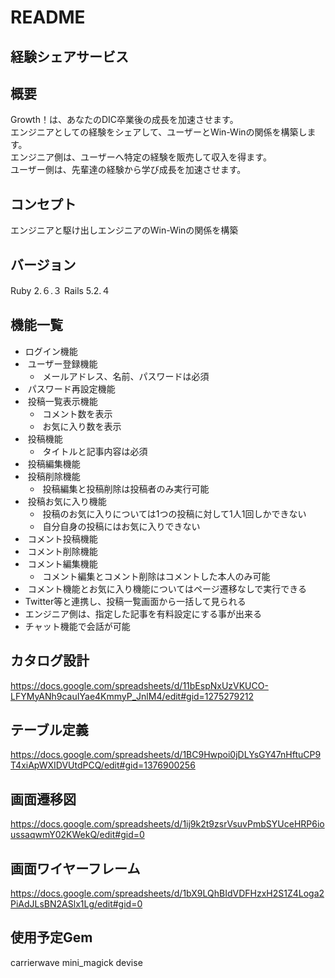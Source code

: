 # README

## 経験シェアサービス

## 概要
Growth！は、あなたのDIC卒業後の成長を加速させます。							
エンジニアとしての経験をシェアして、ユーザーとWin-Winの関係を構築します。							
エンジニア側は、ユーザーへ特定の経験を販売して収入を得ます。							
ユーザー側は、先輩達の経験から学び成長を加速させます。							

## コンセプト

エンジニアと駆け出しエンジニアのWin-Winの関係を構築

## バージョン

Ruby 2.６.３ Rails 5.2.４

## 機能一覧

* ログイン機能
*  ユーザー登録機能
    *  メールアドレス、名前、パスワードは必須
*  パスワード再設定機能
*  投稿一覧表示機能
    *  コメント数を表示
    *  お気に入り数を表示
*  投稿機能
    *  タイトルと記事内容は必須
*  投稿編集機能
*  投稿削除機能
    *  投稿編集と投稿削除は投稿者のみ実行可能
*  投稿お気に入り機能
    *  投稿のお気に入りについては1つの投稿に対して1人1回しかできない
    *  自分自身の投稿にはお気に入りできない
*  コメント投稿機能
*  コメント削除機能
*  コメント編集機能
    *  コメント編集とコメント削除はコメントした本人のみ可能
*  コメント機能とお気に入り機能についてはページ遷移なしで実行できる
* Twitter等と連携し、投稿一覧画面から一括して見られる
* エンジニア側は、指定した記事を有料設定にする事が出来る
* チャット機能で会話が可能
　
## カタログ設計
https://docs.google.com/spreadsheets/d/11bEspNxUzVKUCO-LFYMyANh9cauIYae4KmmyP_JnlM4/edit#gid=1275279212

## テーブル定義
https://docs.google.com/spreadsheets/d/1BC9Hwpoi0jDLYsGY47nHftuCP9T4xiApWXIDVUtdPCQ/edit#gid=1376900256

## 画面遷移図
https://docs.google.com/spreadsheets/d/1ij9k2t9zsrVsuvPmbSYUceHRP6ioussaqwmY02KWekQ/edit#gid=0

## 画面ワイヤーフレーム
https://docs.google.com/spreadsheets/d/1bX9LQhBIdVDFHzxH2S1Z4Loga2PiAdJLsBN2ASlx1Lg/edit#gid=0

## 使用予定Gem
carrierwave
mini_magick
devise
